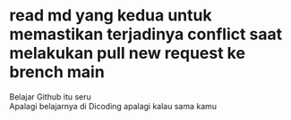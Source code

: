 # read md yang kedua untuk memastikan terjadinya conflict saat melakukan pull new request ke brench main
Belajar Github itu seru <br>
Apalagi belajarnya di Dicoding
apalagi kalau sama kamu

